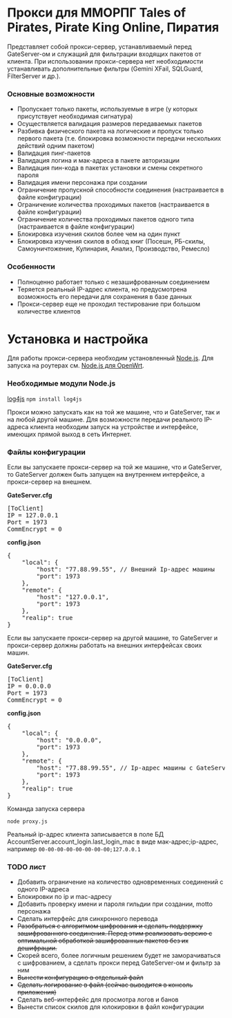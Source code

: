<h1>Прокси для ММОРПГ Tales of Pirates, Pirate King Online, Пиратия</h1>
<p>Представляет собой прокси-сервер, устанавливаемый перед GateServer-ом и служащий для фильтрации входящих пакетов от клиента. При использовании прокси-сервера нет необходимости устанавливать дополнительные фильтры (Gemini XFail, SQLGuard, FilterServer и др.).</p>
<h3>Основные возможности</h3>
<ul>
	<li>Пропускает только пакеты, используемые в игре (у которых присутствует необходимая сигнатура)</li>
	<li>Осуществляется валидация размеров передаваемых пакетов</li>
	<li>Разбивка физического пакета на логические и пропуск только первого пакета (т.е. блокировка возможности передачи нескольких действий одним пакетом)</li>
	<li>Валидация пинг-пакетов</li>
	<li>Валидация логина и мак-адреса в пакете авторизации</li>
	<li>Валидация пин-кода в пакетах установки и смены секретного пароля</li>
	<li>Валидация имени персонажа при создании</li>
	<li>Ограничение пропускной способности соединения (настраивается в файле конфигурации)</li>
	<li>Ограничение количества проходимых пакетов (настраивается в файле конфигурации)</li>
	<li>Ограничение количества проходимых пакетов одного типа (настраивается в файле конфигурации)</li>
	<li>Блокировка изучения скилов более чем на один пункт</li>
	<li>Блокировка изучения скилов в обход книг (Посешн, РБ-скилы, Самоуничтожение, Кулинария, Анализ, Производство, Ремесло)</li>
</ul>
<h3>Особенности</h3>
<ul>
	<li>Полноценно работает только с незашифрованным соединением</li>
	<li>Теряется реальный IP-адрес клиента, но предусмотрена возможность его передачи для сохранения в базе данных</li>
	<li>Прокси-сервер еще не проходил тестирование при большом количестве клиентов</li>
</ul>
<h1>Установка и настройка</h1>
<p>Для работы прокси-сервера необходим установленный <a href="http://nodejs.org/download/">Node.js</a>. Для запуска на роутерах см. <a href="http://wiki.openwrt.org/doc/howto/nodejs">Node.js для OpenWrt</a>.</p>
<h3>Необходимые модули Node.js</h3>
<p><a href="https://github.com/nomiddlename/log4js-node">log4js</a> <code>npm install log4js</code></p>
<p>Прокси можно запускать как на той же машине, что и GateServer, так и на любой другой машине. Для возможности передачи реального IP-адреса клиента необходим запуск на устройстве и интерфейсе, имеющих прямой выход в сеть Интернет.</p>
<h3>Файлы конфигурации</h3>
<p>Если вы запускаете прокси-сервер на той же машине, что и GateServer, то GateServer должен быть запущен на внутреннем интерфейсе, а прокси-сервер на внешнем.</p>
<p><b>GateServer.cfg</b></p>
<pre>[ToClient]
IP = 127.0.0.1
Port = 1973
CommEncrypt = 0</pre>
<p><b>config.json</b></p>
<pre>{
	"local": {
		"host": "77.88.99.55", // Внешний Ip-адрес машины
		"port": 1973
	},
	"remote": {
		"host": "127.0.0.1",
		"port": 1973
	},
	"realip": true
}</pre>
<p>Если вы запускаете прокси-сервер на другой машине, то GateServer и прокси-сервер должны работать на внешних интерфейсах своих машин.</p>
<p><b>GateServer.cfg</b></p>
<pre>[ToClient]
IP = 0.0.0.0
Port = 1973
CommEncrypt = 0</pre>
<p><b>config.json</b></p>
<pre>{
	"local": {
		"host": "0.0.0.0",
		"port": 1973
	},
	"remote": {
		"host": "77.88.99.55", // Ip-адрес машины с GateServer-ом
		"port": 1973
	},
	"realip": true
}</pre>
<p>Команда запуска сервера</p>
<code>node proxy.js</code>
<p>Реальный ip-адрес клиента записывается в поле БД AccountServer.account_login.last_login_mac в виде мак-адреc;ip-адрес, например <code>00-00-00-00-00-00-00-00;127.0.0.1</code></p>
<h3>TODO лист</h3>
<ul>
	<li>Добавить ограничение на количество одновременных соединений с одного IP-адреса</li>
	<li>Блокировки по ip и mac-адресу</li>
	<li>Добавить проверку имени и пароля гильдии при создании, motto персонажа</li>
	<li>Сделать интерфейс для синхронного перевода</li>
	<li><s>Разобраться с алгоритмом шифрования и сделать поддержку зашифрованного соединения. Перед этим реализовать версию с оптимальной обработкой зашифрованных пакетов без их дешифрации.</s></li>
	<li>Скорей всего, более логичным решением будет не заморачиваться с шифрованием, а сделать прокси перед GateServer-ом и фильтр за ним</li>
	<li><s>Вынести конфигурацию в отдельный файл</s></li>
	<li><s>Сделать логирование в файл (сейчас выводится в консоль приложения)</s></li>
	<li>Сделать веб-интерфейс для просмотра логов и банов</li>
	<li>Вынести список скилов для юлокировки в файл конфигурации</li>
</ul>
